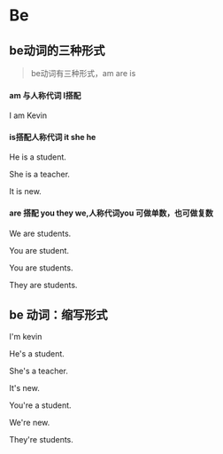 # Be

## be动词的三种形式

> be动词有三种形式，am are is

#### am 与人称代词 I搭配

I am Kevin

#### is搭配人称代词 it she he

He is a student.

She is  a teacher.

It is new.

#### are 搭配 you they we,人称代词you 可做单数，也可做复数

We are students.

You are student.

You are students.

They are students.

## be 动词：缩写形式

I'm kevin

He's a student.

She's a teacher.

It's new.

You're a student.

We're new.

They're students.